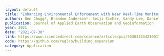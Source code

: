 ```yaml
---
layout: default 
title: "Enhancing Environmental Enforcement with Near Real-Time Monitoring: Likelihood-Based Detection of Structural Expansion of Intensive Livestock Farms"
authors: Ben Chugg*, Brandon Anderson*, Seiji Eicher, Sandy Lee, Daniel E. Ho
publication: Journal of Applied Earth Observation and Geoinformation
year: 2021 
date: "2021-07-30"
link: https://www.sciencedirect.com/science/article/pii/S0303243421001707
code: https://github.com/reglab/building_expansion
category: Application
---
```

